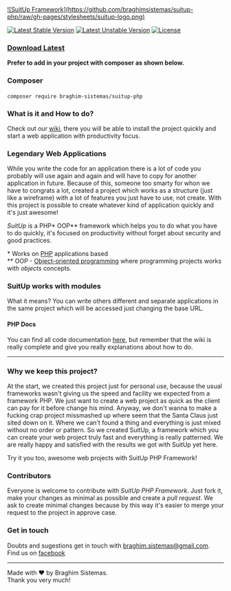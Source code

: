 
<a href="#" id="suitup-logo">
![SuitUp Framework](https://github.com/braghimsistemas/suitup-php/raw/gh-pages/stylesheets/suitup-logo.png)
</a>

[![Latest Stable Version](https://poser.pugx.org/braghim-sistemas/suitup-php/v/stable)](https://packagist.org/packages/braghim-sistemas/suitup-php)
[![Latest Unstable Version](https://poser.pugx.org/braghim-sistemas/suitup-php/v/unstable)](https://packagist.org/packages/braghim-sistemas/suitup-php)
[![License](https://poser.pugx.org/braghim-sistemas/suitup-php/license)](https://packagist.org/packages/braghim-sistemas/suitup-php)

### [Download Latest](https://github.com/braghimsistemas/suitup-php/releases/latest)
**Prefer to add in your project with composer as shown below.**

### Composer
`composer require braghim-sistemas/suitup-php`

### What is it and How to do?
Check out our [wiki](https://github.com/braghimsistemas/suitup-php/wiki), there you will be able to install the project quickly and start a web application with productivity focus.

### Legendary Web Applications
While you write the code for an application there is a lot of code you probably will use again and again and will have to copy for another application in future. Because of this, someone too smarty for whon we have to congrats a lot, created a project which works as a structure (just like a wireframe) with a lot of features you just have to use, not create. With this project is possible to create whatever kind of application quickly and it's just awesome!

_SuitUp_ is a PHP\* OOP\*\* framework which helps you to do what you have to do quickly, it's focused on productivity without forget about security and good practices.

\* Works on [PHP](//php.net) applications based  
\*\* OOP - [Object-oriented programming](//en.wikipedia.org/wiki/Object-oriented_programming) where programming projects works with _objects_ concepts.  

### SuitUp works with modules
What it means? You can write others different and separate applications in the same project which will be accessed just changing the base URL.

#### PHP Docs
You can find all code documentation [here](https://codedoc.pub/braghimsistemas/suitup-php/master/index.html), but remember that the wiki is really complete and give you really explanations about how to do.

---
### Why we keep this project?
At the start, we created this project just for personal use, because the usual frameworks wasn't giving us the speed and facility we expected from a framework PHP. We just want to create a web project as quick as the client can pay for it before change his mind. Anyway, we don't wanna to make a fucking crap project missmashed up where seem that the Santa Claus just sited down on it. Where we can't found a thing and everything is just mixed without no order or pattern. So we created SuitUp, a framework which you can create your web project truly fast and everything is really patterned. We are really happy and satisfied with the results we got with SuitUp yet here.

Try it you too, awesome web projects with SuitUp PHP Framework!

### Contributors
Everyone is welcome to contribute with _SuitUp PHP Framework_. Just fork it, make your changes as minimal as possible and create a _pull request_. We ask to create minimal changes because by this way it's easier to merge your request to the project in approve case.


### Get in touch
Doubts and sugestions get in touch with [braghim.sistemas@gmail.com](mailto:braghim.sistemas@gmail.com). Find us on [facebook](https://www.facebook.com/braghimsistemas)

---

Made with ♥ by Braghim Sistemas.  
Thank you very much!
